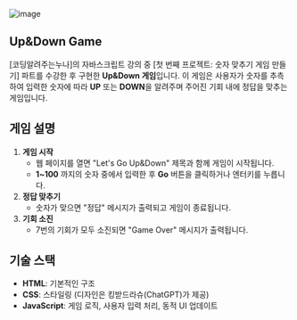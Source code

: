 ![image](https://github.com/user-attachments/assets/a2a8b567-07db-464a-8f69-9988affb10f3)

## Up&Down Game
[코딩알려주는누나]의 자바스크립트 강의 중 [첫 번째 프로젝트: 숫자 맞추기 게임 만들기] 파트를 수강한 후 구현한 **Up&Down 게임**입니다.
이 게임은 사용자가 숫자를 추측하여 입력한 숫자에 따라 **UP** 또는 **DOWN**을 알려주며 주어진 기회 내에 정답을 맞추는 게임입니다.

## 게임 설명
1. **게임 시작**
   - 웹 페이지를 열면 "Let's Go Up&Down" 제목과 함께 게임이 시작됩니다.
   - **1~100** 까지의 숫자 중에서 입력한 후 **Go** 버튼을 클릭하거나 엔터키를 누릅니다.
2. **정답 맞추기**
   - 숫자가 맞으면 "정답" 메시지가 출력되고 게임이 종료됩니다.
3. **기회 소진**
   - 7번의 기회가 모두 소진되면 "Game Over" 메시지가 출력됩니다.

## 기술 스택
- **HTML**: 기본적인 구조
- **CSS**: 스타일링 (디자인은 킹받드라슈(ChatGPT)가 제공)
- **JavaScript**: 게임 로직, 사용자 입력 처리, 동적 UI 업데이트
